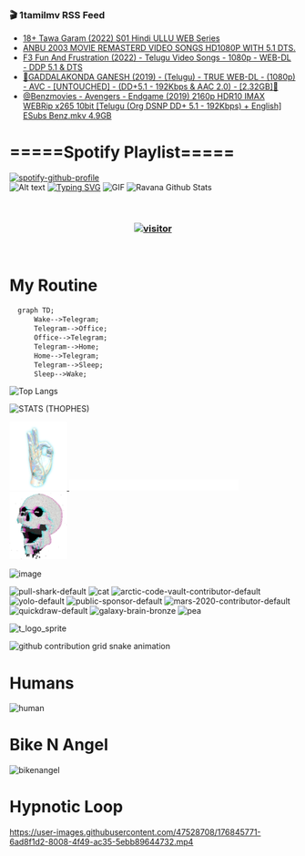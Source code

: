 ### 🎬 1tamilmv RSS Feed

<!-- BLOG-POST-LIST:START -->
- [18+ Tawa Garam &lpar;2022&rpar; S01 Hindi ULLU WEB Series](https://www.1tamilmv.pics/index.php?/forums/topic/166807-18-tawa-garam-2022-s01-hindi-ullu-web-series/&do=findComment&comment=332685)
- [ANBU 2003 MOVIE REMASTERD VIDEO SONGS HD1080P WITH 5.1 DTS.](https://www.1tamilmv.pics/index.php?/forums/topic/166806-anbu-2003-movie-remasterd-video-songs-hd1080p-with-51-dts/&do=findComment&comment=332684)
- [F3 Fun And Frustration &lpar;2022&rpar; - Telugu Video Songs - 1080p - WEB-DL - DDP 5.1 &amp; DTS](https://www.1tamilmv.pics/index.php?/forums/topic/166805-f3-fun-and-frustration-2022-telugu-video-songs-1080p-web-dl-ddp-51-dts/&do=findComment&comment=332683)
- [🔰GADDALAKONDA GANESH &lpar;2019&rpar; - &lpar;Telugu&rpar; - TRUE WEB-DL - &lpar;1080p&rpar; - AVC - [UNTOUCHED] - &lpar;DD+5.1 - 192Kbps &amp; AAC 2.0&rpar; - [2.32GB]🔰](https://www.1tamilmv.pics/index.php?/forums/topic/166804-%F0%9F%94%B0gaddalakonda-ganesh-2019-telugu-true-web-dl-1080p-avc-untouched-dd51-192kbps-aac-20-232gb%F0%9F%94%B0/&do=findComment&comment=332682)
- [@Benzmovies - Avengers - Endgame &lpar;2019&rpar; 2160p HDR10 IMAX WEBRip x265 10bit [Telugu &lpar;Org DSNP DD+ 5.1 - 192Kbps&rpar; + English] ESubs Benz.mkv 4.9GB](https://www.1tamilmv.pics/index.php?/forums/topic/166803-benzmovies-avengers-endgame-2019-2160p-hdr10-imax-webrip-x265-10bit-telugu-org-dsnp-dd-51-192kbps-english-esubs-benzmkv-49gb/&do=findComment&comment=332681)
<!-- BLOG-POST-LIST:END -->

# =====Spotify Playlist=====
[![spotify-github-profile](https://spotify-github-profile.vercel.app/api/view?uid=31rfzgmuvvewegdlxvlev4ynz4vu&cover_image=true&theme=default&bar_color=53b14f&bar_color_cover=true)](https://ravana69.github.io/rss)
</br>
![Alt text](https://spotify-recently-played-readme.vercel.app/api?user=31rfzgmuvvewegdlxvlev4ynz4vu)
[![Typing SVG](https://readme-typing-svg.herokuapp.com?color=%2336BCF7&center=true&vCenter=true&multiline=true&height=81&lines=I+AM+RAVANA;CONTACT+ME+ON+TELEGRAM%3A+%40R4V4N4)](https://git.io/typing-svg)
<img align="centre" height="400px" width="490px" alt="GIF" src="https://github.com/ravana69/ravana69/blob/master/rvm.gif" />
![Ravana Github Stats](https://github-readme-stats.vercel.app/api?username=ravana69&&show_icons=true&theme=radical)

<br />
<h3 align="center"> <a href="https://t.me/r4v4n4"><img src="https://profile-counter.glitch.me/ravana69/count.svg" alt="visitor" width="600"></a> </h3>
</br>

<H1>My Routine</H1>

```mermaid
  graph TD;
      Wake-->Telegram;
      Telegram-->Office;
      Office-->Telegram;
      Telegram-->Home;
      Home-->Telegram;
      Telegram-->Sleep;
      Sleep-->Wake;
```
![Top Langs](https://github-readme-stats.vercel.app/api/top-langs/?username=ravana69&&show_icons=true&theme=radical)

![STATS (THOPHES)](https://github-profile-trophy.vercel.app/?username=ravana69&theme=gruvbox&margin-w=10&margin-h=15&column=8)
<br />
<p align="left">
    <a href="#">
        <img width="20%" src="./assets/images/hand.gif" alt="" />
    </a>
    <a href="#">
        <img width="59%" src="./assets/images/spacer.png" alt="" >
    </a>
    <a href="#">
        <img width="20%" src="./assets/images/skull.gif" alt="" />
    </a>
</p>


![image](https://user-images.githubusercontent.com/47528708/175298537-0623dc00-7b1a-4ec1-b5b1-71768763a234.png)

<img width="148" alt="pull-shark-default" src="https://user-images.githubusercontent.com/47528708/176419715-70981865-4dc6-489a-8a1a-06842db67b15.gif"> <img width="148" alt="cat" src="https://user-images.githubusercontent.com/47528708/179149594-60701d0e-e626-415f-9958-80736351eadd.gif"> <img width="148" alt="arctic-code-vault-contributor-default" src="https://user-images.githubusercontent.com/47528708/175267501-e1fbbb8f-c2b2-4882-b865-2ac4debef26c.png"> <img width="148" alt="yolo-default" src="https://user-images.githubusercontent.com/47528708/175267654-281a1880-1129-4b7b-bf2f-de5dd2bc5afa.png"> <img width="148" alt="public-sponsor-default" src="https://user-images.githubusercontent.com/47528708/175268448-2e78cc75-fb25-4d76-bd22-7df520446b45.png"> <img width="148" alt="mars-2020-contributor-default" src="https://user-images.githubusercontent.com/47528708/175268475-de6d987a-3be9-4353-86a5-23b422559355.png"> <img width="148" alt="quickdraw-default" src="https://user-images.githubusercontent.com/47528708/179148665-33e7c2c8-5d95-413e-8b25-6862820a5fe7.png"> <img width="148" alt="galaxy-brain-bronze" src="https://user-images.githubusercontent.com/47528708/176419717-e2fdca8b-0fdc-47dd-9511-a7ff52178a33.gif"> <img width="148" alt="pea" src="https://user-images.githubusercontent.com/47528708/179149608-800ce6e1-7d24-4bfe-8e84-5628e6d5497d.gif">

![t_logo_sprite](https://user-images.githubusercontent.com/47528708/175293007-21ff1792-1fca-4be3-bcae-12fdc3aa414f.svg)

![github contribution grid snake animation](https://raw.githubusercontent.com/ravana69/ravana69/output/github-contribution-grid-snake-dark.svg#gh-dark-mode-only)

# Humans
<img width="170" alt="human" src="https://user-images.githubusercontent.com/47528708/176413829-c142d478-1c96-4c3c-a2a4-2dd35374c335.gif">

# Bike N Angel
<img width="170" alt="bikenangel" src="https://user-images.githubusercontent.com/47528708/176616968-3a44f91e-8016-477c-9bb5-c4689a1adbee.gif">

# Hypnotic Loop

https://user-images.githubusercontent.com/47528708/176845771-6ad8f1d2-8008-4f49-ac35-5ebb89644732.mp4

